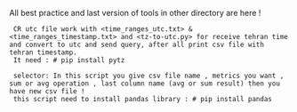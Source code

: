 All best practice and last version of tools in other directory are here !

     CR utc file work with <time_ranges_utc.txt> & <time_ranges_timestamp.txt> and <tz-to-utc.py> for receive tehran time and convert to utc and send query, after all print csv file with tehran timestamp.
     It need : # pip install pytz

     selector: In this script you give csv file name , metrics you want , sum or avg operation , last column name (avg or sum result) then you have new csv file ! 
     this script need to install pandas library : # pip install pandas
